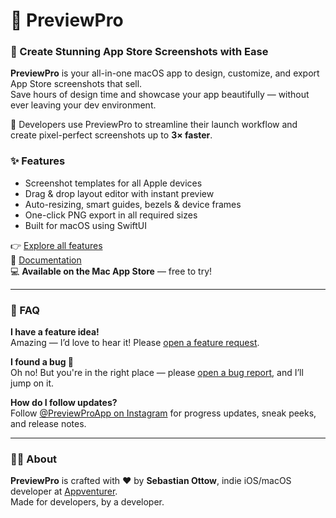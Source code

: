 # 📱 PreviewPro

### 🎨 Create Stunning App Store Screenshots with Ease  
**PreviewPro** is your all-in-one macOS app to design, customize, and export App Store screenshots that sell.  
Save hours of design time and showcase your app beautifully — without ever leaving your dev environment.

🚀 Developers use PreviewPro to streamline their launch workflow and create pixel-perfect screenshots up to **3× faster**.

### ✨ Features
- Screenshot templates for all Apple devices  
- Drag & drop layout editor with instant preview  
- Auto-resizing, smart guides, bezels & device frames  
- One-click PNG export in all required sizes  
- Built for macOS using SwiftUI

👉 [Explore all features](#)  
📄 [Documentation](#)  
💻 **Available on the Mac App Store** — free to try!

---

### 💬 FAQ

**I have a feature idea!**  
Amazing — I’d love to hear it! Please [open a feature request]([https://github.com/your-username/your-repo/issues/new?template=feature_request.md](https://github.com/Appventurer/PreviewPro-Feedback/blob/main/.github/ISSUE_TEMPLATE/feature_request.md)).

**I found a bug 🐛**  
Oh no! But you're in the right place — please [open a bug report]([https://github.com/your-username/your-repo/issues/new?template=bug_report.md](https://github.com/Appventurer/PreviewPro-Feedback/blob/main/.github/ISSUE_TEMPLATE/bug_report.md)), and I’ll jump on it.

**How do I follow updates?**  
Follow [@PreviewProApp on Instagram](https://www.instagram.com/appventurer_app) for progress updates, sneak peeks, and release notes.

---

### 👨‍💻 About  
**PreviewPro** is crafted with ❤️ by **Sebastian Ottow**, indie iOS/macOS developer at [Appventurer](https://www.appventurer.de).  
Made for developers, by a developer.
